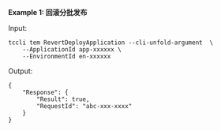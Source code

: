 **Example 1: 回滚分批发布**



Input: 

```
tccli tem RevertDeployApplication --cli-unfold-argument  \
    --ApplicationId app-xxxxxx \
    --EnvironmentId en-xxxxxx
```

Output: 
```
{
    "Response": {
        "Result": true,
        "RequestId": "abc-xxx-xxxx"
    }
}
```

